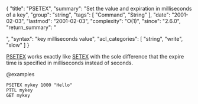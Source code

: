 {
  "title": "PSETEX",
  "summary": "Set the value and expiration in milliseconds of a key",
  "group": "string",
  "tags": [
    "Command",
    "String"
  ],
  "date": "2001-02-03",
  "lastmod": "2001-02-03",
  "complexity": "O(1)",
  "since": "2.6.0",
  "return_summary": "<summary>",
  "syntax": "key milliseconds value",
  "acl_categories": [
    "string",
    "write",
    "slow"
  ]
}

[PSETEX](/commands/psetex) works exactly like [SETEX](/commands/setex) with the sole difference that the expire
time is specified in milliseconds instead of seconds.

@examples

```cli
PSETEX mykey 1000 "Hello"
PTTL mykey
GET mykey
```

